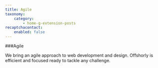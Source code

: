 ```yaml
---
title: Agile
taxonomy:
    category:
        - home-g-extension-posts
recaptchacontact:
    enabled: false
---
```


###Agile

We bring an agile approach to web development and design. Offshorly is efficient and focused ready to tackle any challenge.